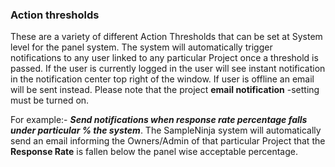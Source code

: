 ### Action thresholds
These are a variety of different Action Thresholds that can be set at System level for the panel system. The system will automatically trigger notifications to any user linked to any particular Project once a threshold is passed. If the user is currently logged in the user will see instant notification in the notification center top right of the window. If user is offline an email will be sent instead. Please note that the project **email notification** -setting must be turned on.

For example:- _**Send notifications when response rate percentage falls under particular % the system**_.  The SampleNinja system will automatically send an email informing the Owners/Admin of that particular Project that the **Response Rate** is fallen below the panel wise acceptable percentage.
